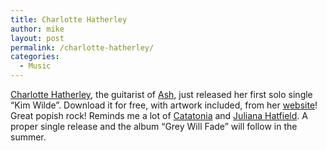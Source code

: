 ```yaml
---
title: Charlotte Hatherley
author: mike
layout: post
permalink: /charlotte-hatherley/
categories:
  - Music
---
```

<a target="_blank" href="http://www.charlottehatherley.com/">Charlotte Hatherley</a>, the guitarist of <a target="_blank" href="http://www.ash-official.com/">Ash</a>, just released her first solo single &#8220;Kim Wilde&#8221;. Download it for free, with artwork included, from her <a target="_blank" href="http://www.charlottehatherley.com">website</a>! Great popish rock! Reminds me a lot of <a target="_blank" href="http://www.waybeyondblue.co.uk/">Catatonia</a> and <a target="_blank" href="http://www.julianahatfield.com/">Juliana Hatfield</a>. A proper single release and the album &#8220;Grey Will Fade&#8221; will follow in the summer.